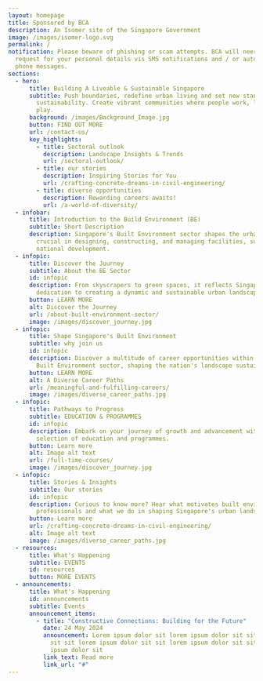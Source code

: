 ```yaml
---
layout: homepage
title: Sponsored by BCA
description: An Isomer site of the Singapore Government
image: /images/isomer-logo.svg
permalink: /
notification: Please beware of phishing or scam attempts. BCA will neer ask or
  request for your personal details vis SMS notifications and / or automated
  phone messages.
sections:
  - hero:
      title: Building A Liveable & Sustainable Singapore
      subtitle: Push boundaries, redefine urban living and set new standards for
        sustainability. Create vibrant communities where people work, live and
        play.
      background: /images/Background_Image.jpg
      button: FIND OUT MORE
      url: /contact-us/
      key_highlights:
        - title: Sectoral outlook
          description: Landscape Insights & Trends
          url: /sectoral-outlook/
        - title: our stories
          description: Inspiring Stories for You
          url: /crafting-concrete-dreams-in-civil-engineering/
        - title: diverse opportunities
          description: Rewarding careers awaits!
          url: /a-world-of-diversity/
  - infobar:
      title: Introduction to the Build Environment (BE)
      subtitle: Short Description
      description: Singapore's Built Environment sector shapes the urban landscape,
        crucial in designing, constructing, and managing facilities, supporting
        national development.
  - infopic:
      title: Discover the Journey
      subtitle: About the BE Sector
      id: infopic
      description: From skyscrapers to green spaces, it reflects Singapore's
        dedication to creating a dynamic and sustainable urban landscape.
      button: LEARN MORE
      alt: Discover the Journey
      url: /about-built-environment-sector/
      image: /images/discover_journey.jpg
  - infopic:
      title: Shape Singapore's Built Environment
      subtitle: why join us
      id: infopic
      description: Discover a multitude of career opportunities within Singapore's
        Built Environment sector, shaping the nation's landscape sustainably.
      button: LEARN MORE
      alt: A Diverse Career Paths
      url: /meaningful-and-fulfilling-careers/
      image: /images/diverse_career_paths.jpg
  - infopic:
      title: Pathways to Progress
      subtitle: EDUCATION & PROGRAMMES
      id: infopic
      description: Embark on your journey of growth and advancement with our curated
        selection of education and programmes.
      button: Learn more
      alt: Image alt text
      url: /full-time-courses/
      image: /images/discover_journey.jpg
  - infopic:
      title: Stories & Insights
      subtitle: Our stories
      id: infopic
      description: Curious to know more? Hear what motivates built environment
        professionals and what we do in shaping Singapore's urban landscape.
      button: Learn more
      url: /crafting-concrete-dreams-in-civil-engineering/
      alt: Image alt text
      image: /images/diverse_career_paths.jpg
  - resources:
      title: What's Happening
      subtitle: EVENTS
      id: resources
      button: MORE EVENTS
  - announcements:
      title: What's Happening
      id: announcements
      subtitle: Events
      announcement_items:
        - title: "Constructive Connections: Building for the Future"
          date: 24 May 2024
          announcement: Lorem ipsum dolor sit lorem ipsum dolor sit sit lorem ipsum dolor
            sit sit lorem ipsum dolor sit sit lorem ipsum dolor sit sit lorem
            ipsum dolor sit
          link_text: Read more
          link_url: "#"
---
```

